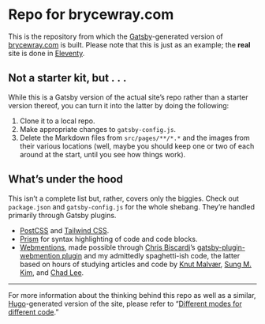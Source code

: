 # Repo for brycewray.com

This is the repository from which the [Gatsby](https://gatsbyjs.org)-generated version of [brycewray.com](https://brycewray.com) is built. Please note that this is just as an example; the **real** site is done in [Eleventy](https://11ty.dev).

## Not a starter kit, but&nbsp;.&nbsp;.&nbsp;.

While this is a Gatsby version of the actual site&rsquo;s repo rather than a starter version thereof, you can turn it into the latter by doing the following:

1. Clone it to a local repo.
2. Make appropriate changes to `gatsby-config.js`.
3. Delete the Markdown files from `src/pages/**/*.*` and the images from their various locations (well, maybe you should keep one or two of each around at the start, until you see how things work).

## What&rsquo;s under the hood

This isn&rsquo;t a complete list but, rather, covers only the biggies. Check out `package.json` and `gatsby-config.js` for the whole shebang. They&rsquo;re handled primarily through Gatsby plugins.

- [PostCSS](https://postcss.org) and [Tailwind CSS](https://tailwindcss.com).
- [Prism](https://prismjs.com) for syntax highlighting of code and code blocks.
- [Webmentions](https://indieweb.org), made possible through [Chris Biscardi](https://www.christopherbiscardi.com/post/building-gatsby-plugin-webmentions)&rsquo;s [gatsby-plugin-webmention plugin](https://www.npmjs.com/package/gatsby-plugin-webmention) and my admittedly spaghetti-ish code, the latter based on hours of studying articles and code by [Knut Malvær](https://www.knutmelvaer.no/blog/2019/06/getting-started-with-webmentions-in-gatsby/), [Sung M. Kim](https://sung.codes/blog/2020/02/17/clientside-webmentions-in-gatsby/), and [Chad Lee](https://www.chadly.net/embracing-the-indieweb/).

<hr />

For more information about the thinking behind this repo as well as a similar, [Hugo](https://gohugo.io)-generated version of the site, please refer to “[Different modes for different code](https://brycewray.com/posts/2020/04/different-modes-different-code).”